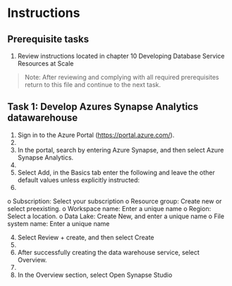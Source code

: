 # Instructions

## Prerequisite tasks

1. Review instructions located in chapter 10 Developing Database Service Resources at Scale
> Note: After reviewing and complying with all required prerequisites return to this file and continue to the next task.

## Task 1: Develop Azures Synapse Analytics datawarehouse

1.	Sign in to the Azure Portal (https://portal.azure.com/).
2.	
3.	In the portal, search by entering Azure Synapse, and then select Azure Synapse Analytics.
4.	
5.	Select Add, in the Basics tab enter the following and leave the other default values unless explicitly instructed:
6.	
o	Subscription: Select your subscription
o	Resource group: Create new or select preexisting.
o	Workspace name: Enter a unique name
o	Region: Select a location.
o	Data Lake: Create New, and enter a unique name
o	File system name: Enter a unique name

4.	Select Review + create, and then select Create
5.	
6.	After successfully creating the data warehouse service, select Overview.
7.	
8.	In the Overview section, select Open Synapse Studio
